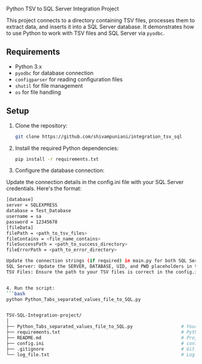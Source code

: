 Python TSV to SQL Server Integration Project

This project connects to a directory containing TSV files, processes them to extract data, and inserts it into a SQL Server database. It demonstrates how to use Python to work with TSV files and SQL Server via `pyodbc`.

## Requirements

- Python 3.x
- `pyodbc` for database connection
- `configparser` for reading configuration files
- `shutil` for file management
- `os` for file handling

## Setup


1. Clone the repository:
   ```bash
   git clone https://github.com/shivampuniani/integration_tsv_sql

2. Install the required Python dependencies:
   ```bash
   pip install -r requirements.txt

3. Configure the database connection:

Update the connection details in the config.ini file with your SQL Server credentials. Here's the format:   
   ```bash
   [database]
   server = SQLEXPRESS  
   database = Test_Database  
   username = sa  
   password = 12345678  
   [fileData]
   filePath = <path_to_tsv_files>  
   fileContains = <file_name_contains>  
   fileSuccessPath = <path_to_success_directory>  
   fileErrorPath = <path_to_error_directory>
   
Update the connection strings (if required) in main.py for both SQL Server and the TSV file handling.
SQL Server: Update the SERVER, DATABASE, UID, and PWD placeholders in the config.ini file.
TSV Files: Ensure the path to your TSV files is correct in the config.ini file.


4. Run the script:
   ```bash
   python Python_Tabs_separated_values_file_to_SQL.py


TSV-SQL-Integration-project/  
│  
├── Python_Tabs_separated_values_file_to_SQL.py                  # Your main Python program  
├── requirements.txt                                             # Python dependencies  
├── README.md                                                    # Project documentation  
├── config.ini                                                   # config file to store and configure sql server and file data   
├── .gitignore                                                   # Git ignore rules  
└── log_file.txt                                                 # Log file (will be generated when running the program)  
